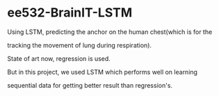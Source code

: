 # ee532-BrainIT-LSTM

Using LSTM, predicting the anchor on the human chest(which is for the

tracking the movement of lung during respiration). 

State of art now, regression is used.

But in this project, we used LSTM which performs well on learning

sequential data for getting better result than regression's.
